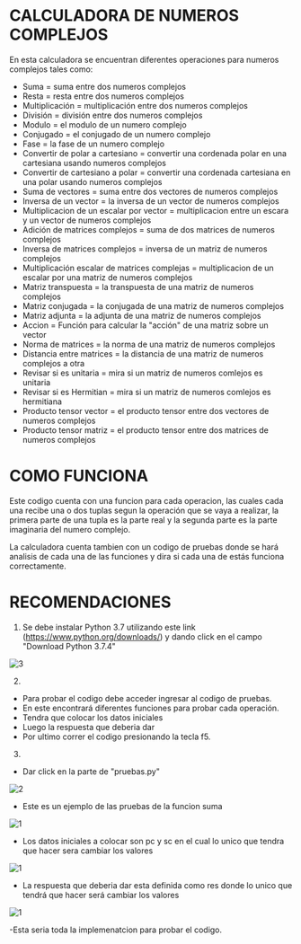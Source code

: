 # CALCULADORA DE NUMEROS COMPLEJOS
En esta calculadora se encuentran diferentes operaciones para numeros complejos tales como:
- Suma = suma entre dos numeros complejos
- Resta = resta entre dos numeros complejos
- Multiplicación = multiplicación entre dos numeros complejos
- División = división entre dos numeros complejos
- Modulo = el modulo de un numero complejo
- Conjugado = el conjugado de un numero complejo
- Fase = la fase de un numero complejo
- Convertir de polar a cartesiano = convertir una cordenada polar en una cartesiana usando numeros complejos
- Convertir de cartesiano a polar = convertir una cordenada cartesiana en una polar usando numeros complejos
- Suma de vectores = suma entre dos vectores de numeros complejos
- Inversa de un vector = la inversa de un vector de numeros complejos
- Multiplicacion de un escalar por vector = multiplicacion entre un escara y un vector de numeros complejos
- Adición de matrices complejos = suma de dos matrices de numeros complejos
- Inversa de matrices complejos = inversa de un matriz de numeros complejos
- Multiplicación escalar de matrices complejas = multiplicacion de un escalar por una matriz de numeros complejos
- Matriz transpuesta = la transpuesta de una matriz de numeros complejos
- Matriz conjugada = la conjugada de una matriz de numeros complejos
- Matriz adjunta = la adjunta de una matriz de numeros complejos
- Accion = Función para calcular la "acción" de una matriz sobre un vector
- Norma de matrices = la norma de una matriz de numeros complejos
- Distancia entre matrices = la distancia de una matriz de numeros complejos a otra
- Revisar si es unitaria = mira si un matriz de numeros comlejos es unitaria
- Revisar si es Hermitian = mira si un matriz de numeros comlejos es hermitiana
- Producto tensor vector = el producto tensor entre dos vectores de numeros complejos
- Producto tensor matriz = el producto tensor entre dos matrices de numeros complejos

# COMO FUNCIONA
Este codigo cuenta con una funcion para cada operacion, las cuales cada una recibe una o dos tuplas segun la operación que se vaya a realizar, la primera parte de una tupla es la parte real y la segunda parte es la parte imaginaria del numero complejo.

La calculadora cuenta tambien con un codigo de pruebas donde se hará analisis de cada una de las funciones y dira si cada una de estás funciona correctamente.

# RECOMENDACIONES
1. Se debe instalar Python 3.7 utilizando este link (https://www.python.org/downloads/) y dando click en el campo "Download Python 3.7.4"

![3](https://user-images.githubusercontent.com/54051399/64200217-a6587a80-ce51-11e9-8a2b-c6a0a439bfda.PNG)

2.
- Para probar el codigo debe acceder ingresar al codigo de pruebas.
- En este encontrará diferentes funciones para probar cada operación.
- Tendra que colocar los datos iniciales
- Luego la respuesta que deberia dar
- Por ultimo correr el codigo presionando la tecla f5.
3.
- Dar click en la parte de "pruebas.py"

![2](https://user-images.githubusercontent.com/54051399/64199778-b02dae00-ce50-11e9-8325-5f28e5b3451d.PNG)

- Este es un ejemplo de las pruebas de la funcion suma

![1](https://user-images.githubusercontent.com/54051399/64199446-f8000580-ce4f-11e9-8525-885ff6583034.PNG)

- Los datos iniciales a colocar son pc y sc en el cual lo unico que tendra que hacer sera cambiar los valores

![1](https://user-images.githubusercontent.com/54051399/64199446-f8000580-ce4f-11e9-8525-885ff6583034.PNG)

- La respuesta que deberia dar esta definida como res donde lo unico que tendrá que hacer será cambiar los valores

![1](https://user-images.githubusercontent.com/54051399/64199446-f8000580-ce4f-11e9-8525-885ff6583034.PNG)

-Esta seria toda la implemenatcion para probar el codigo.
